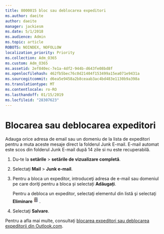```yaml
---
title: 8000015 bloc sau deblocarea expeditori
ms.author: daeite
author: daeite
manager: jackiesm
ms.date: 5/1/2018
ms.audience: Admin
ms.topic: article
ROBOTS: NOINDEX, NOFOLLOW
localization_priority: Priority
ms.collection: Adm_O365
ms.custom: Adm_O365
ms.assetid: 2ef840ec-7e1a-4df2-944b-d643fe08bd8f
ms.openlocfilehash: 462fb5bec76c0d21404f153499a15ea071e9431a
ms.sourcegitcommit: d6ea5e9458a2b8ceaab3ac4bd483e1130b9a398a
ms.translationtype: MT
ms.contentlocale: ro-RO
ms.lasthandoff: 01/15/2019
ms.locfileid: "28307623"
---
```

# <a name="block-or-unblock-senders"></a>Blocarea sau deblocarea expeditori

Adauga orice adresa de email sau un domeniu de la lista de expeditori pentru a muta aceste mesaje direct la folderul Junk E-mail. E-mail automat este scos din folderul Junk E-mail după 14 zile si nu este recuperabilă.
  
1. Du-te la **setările** \> **setările de vizualizare completă**. 
    
2. Selectaţi **Mail** \> **Junk e-mail**. 
    
3. Pentru a bloca un expeditor, introduceţi adresa de e-mail sau domeniul pe care doriţi pentru a bloca și selectați **Adăugați**. 
    
    Pentru a debloca un expeditor, selectaţi elementul din listă şi selectaţi **Eliminare**![şterge](media/deb47846-8483-4f9d-813a-fc8fe288b583.png).
    
4. Selectaţi **Salvare**. 
    
Pentru a afla mai multe, consultaţi [blocarea expeditori sau deblocarea expeditorii din Outlook.com](https://go.microsoft.com/fwlink/p/?linkid=873133).
  

